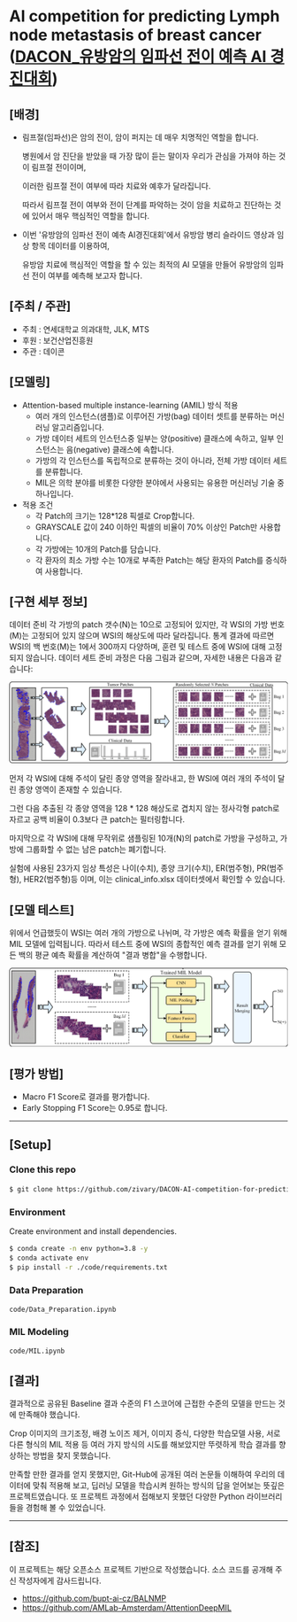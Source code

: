 # AI competition for predicting Lymph node metastasis of breast cancer ([DACON_유방암의 임파선 전이 예측 AI 경진대회](https://dacon.io/competitions/official/236011/overview/description))

## [배경]

- 림프절(임파선)은 암의 전이, 암이 퍼지는 데 매우 치명적인 역할을 합니다.

  병원에서 암 진단을 받았을 때 가장 많이 듣는 말이자 우리가 관심을 가져야 하는 것이 림프절 전이이며, 

  이러한 림프절 전이 여부에 따라 치료와 예후가 달라집니다.

  따라서 림프절 전이 여부와 전이 단계를 파악하는 것이 암을 치료하고 진단하는 것에 있어서 매우 핵심적인 역할을 합니다.

- 이번 '유방암의 임파선 전이 예측 AI경진대회'에서 유방암 병리 슬라이드 영상과 임상 항목 데이터를 이용하여,

  유방암 치료에 핵심적인 역할을 할 수 있는 최적의 AI 모델을 만들어 유방암의 임파선 전이 여부를 예측해 보고자 합니다.

## [주최 / 주관]

- 주최 : 연세대학교 의과대학, JLK, MTS
- 후원 : 보건산업진흥원
- 주관 : 데이콘

## [모델링]

- Attention-based multiple instance-learning (AMIL) 방식 적용
  - 여러 개의 인스턴스(샘플)로 이루어진 가방(bag) 데이터 셋트를 분류하는 머신러닝 알고리즘입니다.
  - 가방 데이터 세트의 인스턴스중 일부는 양(positive) 클래스에 속하고, 일부 인스턴스는 음(negative) 클래스에 속합니다.
  - 가방의 각 인스턴스를 독립적으로 분류하는 것이 아니라, 전체 가방 데이터 세트를 분류합니다.
  - MIL은 의학 분야를 비롯한 다양한 분야에서 사용되는 유용한 머신러닝 기술 중 하나입니다.
- 적용 조건
  - 각 Patch의 크기는 128*128 픽셀로 Crop합니다.
  - GRAYSCALE 값이 240 이하인 픽셀의 비율이 70% 이상인 Patch만 사용합니다.
  - 각 가방에는 10개의 Patch를 담습니다.
  - 각 환자의 최소 가방 수는 10개로 부족한 Patch는 해당 환자의 Patch를 증식하여 사용합니다.

## [구현 세부 정보]
데이터 준비
각 가방의 patch 갯수(N)는 10으로 고정되어 있지만, 각 WSI의 가방 번호(M)는 고정되어 있지 않으며 WSI의 해상도에 따라 달라집니다. 통계 결과에 따르면 WSI의 백 번호(M)는 1에서 300까지 다양하며, 훈련 및 테스트 중에 WSI에 대해 고정되지 않습니다. 데이터 세트 준비 과정은 다음 그림과 같으며, 자세한 내용은 다음과 같습니다:
<div align="center">
    <img src="imgs/a.png" alt="c"/>
</div>

먼저 각 WSI에 대해 주석이 달린 종양 영역을 잘라내고, 한 WSI에 여러 개의 주석이 달린 종양 영역이 존재할 수 있습니다.

그런 다음 추출된 각 종양 영역을 128 * 128 해상도로 겹치지 않는 정사각형 patch로 자르고 공백 비율이 0.3보다 큰 patch는 필터링합니다.

마지막으로 각 WSI에 대해 무작위로 샘플링된 10개(N)의 patch로 가방을 구성하고, 가방에 그룹화할 수 없는 남은 patch는 폐기합니다.

실험에 사용된 23가지 임상 특성은 나이(수치), 종양 크기(수치), ER(범주형), PR(범주형), HER2(범주형)등 이며, 이는 clinical_info.xlsx 데이터셋에서 확인할 수 있습니다.

## [모델 테스트]

위에서 언급했듯이 WSI는 여러 개의 가방으로 나뉘며, 각 가방은 예측 확률을 얻기 위해 MIL 모델에 입력됩니다. 따라서 테스트 중에 WSI의 종합적인 예측 결과를 얻기 위해 모든 백의 평균 예측 확률을 계산하여 "결과 병합"을 수행합니다.
<div align="center">
    <img src="imgs/b.png" alt="c"/>
</div>


## [평가 방법]

- Macro F1 Score로 결과를 평가합니다.
- Early Stopping F1 Score는 0.95로 합니다. 

---

## [Setup]

### Clone this repo

```bash
$ git clone https://github.com/zivary/DACON-AI-competition-for-predicting-Lymph-node-metastasis-of-breast-cancer.git
```

### Environment

Create environment and install dependencies.

```bash
$ conda create -n env python=3.8 -y
$ conda activate env
$ pip install -r ./code/requirements.txt
```

### Data Preparation

```text
code/Data_Preparation.ipynb
```

### MIL Modeling

```text
code/MIL.ipynb
```

## [결과]

결과적으로 공유된 Baseline 결과 수준의 F1 스코어에 근접한 수준의 모델을 만드는 것에 만족해야 했습니다.

Crop 이미지의 크기조정, 배경 노이즈 제거, 이미지 증식,  다양한 학습모델 사용, 서로 다른 형식의 MIL 적용 등 여러 가지 방식의 시도를 해보았지만 뚜렷하게 학습 결과를 향상하는 방법을 찾지 못했습니다.

만족할 만한 결과를 얻지 못했지만, Git-Hub에 공개된 여러 논문들 이해하여 우리의 데이터에 맞춰 적용해 보고, 딥러닝 모델을 학습시켜 원하는 방식의 답을 얻어보는 뜻깊은 프로젝트였습니다. 또 프로젝트 과정에서 접해보지 못했던 다양한 Python 라이브러리들을 경험해 볼 수 있었습니다. 

---

## [참조]
이 프로젝트는 해당 오픈소스 프로젝트 기반으로 작성했습니다. 소스 코드를 공개해 주신 작성자에게 감사드립니다.
- https://github.com/bupt-ai-cz/BALNMP
- https://github.com/AMLab-Amsterdam/AttentionDeepMIL

